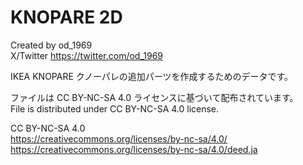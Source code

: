 # KNOPARE 2D
Created by od_1969  
X/Twitter https://twitter.com/od_1969  

IKEA KNOPARE クノーパレの追加パーツを作成するためのデータです。
  
ファイルは CC BY-NC-SA 4.0 ライセンスに基づいて配布されています。  
File is distributed under CC BY-NC-SA 4.0 license.  
  
CC BY-NC-SA 4.0  
https://creativecommons.org/licenses/by-nc-sa/4.0/  
https://creativecommons.org/licenses/by-nc-sa/4.0/deed.ja  
